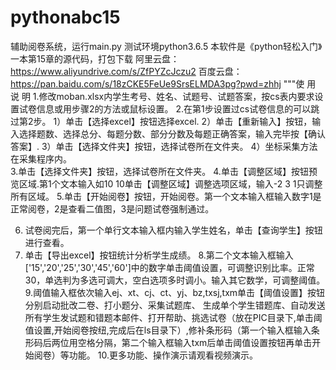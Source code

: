 # pythonabc15

辅助阅卷系统，运行main.py
测试环境python3.6.5
本软件是《python轻松入门》一本第15章的源代码，打包下载
阿里云盘：https://www.aliyundrive.com/s/ZfPYZcJczu2
百度云盘：https://pan.baidu.com/s/18zCKE5FeUe9SrsELMDA3pg?pwd=zhhj
"""使 用 说 明
1.修改moban.xlsx内学生考号、姓名、试题号、试题答案，按cs表内要求设置试卷信息或用步骤2的方法或鼠标设置。
2.在第1步设置过cs试卷信息的可以跳过第2步。
1）单击【选择excel】按钮选择excel.
2）单击【重新输入】按钮，输入选择题数、选择总分、每题分数、部分分数及每题正确答案，输入完毕按【确认答案】.
3）单击【选择文件夹】按钮，选择试卷所在文件夹。
4）坐标采集方法在采集程序内。  
3.单击【选择文件夹】按钮，选择试卷所在文件夹。
4.单击【调整区域】按钮预览区域.第1个文本输入如10 10单击【调整区域】调整选项区域，输入-2 3 1只调整所有区域。
5.单击【开始阅卷】按钮，开始阅卷。第一个文本输入框输入数字1是正常阅卷，2是查看二值图，3是问题试卷强制通过。

6. 试卷阅完后，第一个单行文本输入框内输入学生姓名，单击【查询学生】按钮进行查看。
7. 单击【导出excel】按钮统计分析学生成绩。
   8.第二个文本输入框输入['15','20','25','30','45','60']中的数字单击阈值设置，可调整识别比率。正常30，单选判为多选可调大，空白选项多时调小。输入其它数学，可调整阈值。
   9.阈值输入框依次输入ej、xt、cj、ct、yj、bz,txsj,txm单击【阈值设置】按钮分别启动批改二卷、打小题分、采集试题库、
   生成单个学生错题库、自动发送所有学生发试题和错题本邮件、打开帮助、挑选试卷（放在PIC目录下,单击阈值设置,开始阅卷按纽,完成后在ls目录下）,修补条形码（第一个输入框输入条形码后两位用空格分隔，第二个输入框输入txm后单击阈值设置按钮再单击开始阅卷）等功能。
   10.更多功能、操作演示请观看视频演示。